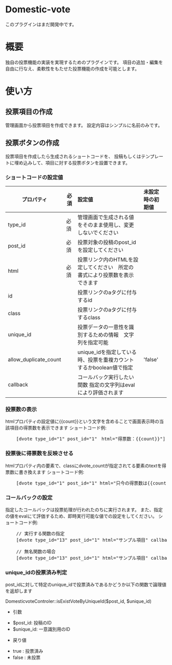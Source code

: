 Domestic-vote
=============
このプラグインはまだ開発中です。

# 概要
独自の投票機能の実装を実現するためのプラグインです。
項目の追加・編集を自由に行なえ、柔軟性をもたせた投票機能の作成を可能とします。

# 使い方
## 投票項目の作成
管理画面から投票項目を作成できます。
設定内容はシンプルに名前のみです。

## 投票ボタンの作成
投票項目を作成したら生成されるショートコードを、
投稿もしくはテンプレートに埋め込みして、項目に対する投票ボタンを設置できます。

### ショートコードの設定値
| プロパティ | 必須 | 設定値  | 未設定時の初期値 |
| ------------- | ------------- |:----- |:----- |
|type_id | 必須 | 管理画面で生成される値をそのまま使用し、変更しないでください | |
|post_id | 必須 | 投票対象の投稿のpost_idを設定してください | |
|html | 必須 | 投票リンク内のHTMLを設定してください　所定の書式により投票数を表示できます | |
|id |  | 投票リンクのaタグに付与するid | |
|class |  | 投票リンクのaタグに付与するclass | |
|unique_id |  | 投票データの一意性を識別するための情報　文字列を指定可能 | |
|allow_duplicate_count |  | unique_idを指定している時、投票を重複カウントするかboolean値で指定 |'false'|
|callback |  | コールバック実行したい関数 指定の文字列はevalにより評価されます |　|

### 投票数の表示
htmlプロパティの設定値に{{count}}という文字を含めることで画面表示時の当該項目の得票数を表示できます
ショートコード例:
<pre>
	[dvote type_id="1" post_id="1"　html="得票数：{{count}}"]
</pre>

### 投票後に得票数を反映させる
htmlプロパティ内の要素で、classにdvote_countが指定されてる要素のtextを得票数に書き換えます
ショートコード例:
<pre>
	[dvote type_id="1" post_id="1" html="只今の得票数は<span class=\'dvote_count\'>{{count}}</span>です"]
</pre>

### コールバックの設定
指定したコールバックは投票処理が行われたのちに実行されます。
また、指定の値をevalにて評価するため、即時実行可能な値での設定をしてください。
ショートコード例:
<pre>
	// 実行する関数の指定
	[dvote type_id="13" post_id="1" html="サンプル項目" callback="someFunction()"]

	// 無名関数の場合
	[dvote type_id="13" post_id="1" html="サンプル項目" callback="(function(){/* something to do */})()"]
</pre>

### unique_idの投票済み判定
post_idに対して特定のunique_idで投票済みであるかどうか以下の関数で論理値を返却します

DomesticvoteControler::isExistVoteByUniqueId($post_id, $unique_id)

- 引数
 * $post_id: 投稿のID
 * $unique_id: 一意識別用のID

- 戻り値
 * true : 投票済み
 * false : 未投票
